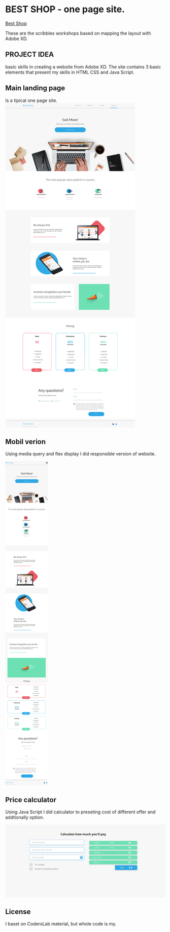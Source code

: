 # BEST SHOP - one page site.

[Best Shop](https://best-shop-mib.web.app/)

These are the scribbles workshops based on mapping the layout with Adobe XD.

## PROJECT IDEA

basic skills in creating a website from Adobe XD. The site contains 3 basic elements that present my skills in HTML CSS and Java Script.

## Main landing page

Is a tipical one page site.
![prin screen main page](https://github.com/MIBuczek/BestShop/blob/master/main%20page.png)

## Mobil verion

Using media query and flex display I did responsible version of website.

![prin screen mobil version](https://github.com/MIBuczek/BestShop/blob/master/mobil-version.png)

## Price calculator

Using Java Script I did calculator to preseting cost of different offer and addtionally option.

![print screen calculator](https://github.com/MIBuczek/BestShop/blob/master/calculator.png)

## License

I baset on CodersLab material, but whole code is my.
